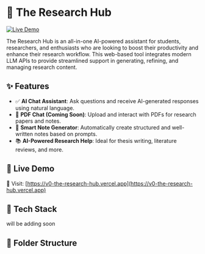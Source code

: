 # 🧠 The Research Hub

[![Live Demo](https://img.shields.io/badge/Live%20Demo-Click%20Here-blue?style=for-the-badge)](https://v0-the-research-hub.vercel.app)

The Research Hub is an all-in-one AI-powered assistant for students, researchers, and enthusiasts who are looking to boost their productivity and enhance their research workflow. This web-based tool integrates modern LLM APIs to provide streamlined support in generating, refining, and managing research content.

## ✨ Features

- ✅ **AI Chat Assistant**: Ask questions and receive AI-generated responses using natural language.
- 🧾 **PDF Chat (Coming Soon)**: Upload and interact with PDFs for research papers and notes.
- 📄 **Smart Note Generator**: Automatically create structured and well-written notes based on prompts.
- 📚 **AI-Powered Research Help**: Ideal for thesis writing, literature reviews, and more.

## 🚀 Live Demo

🔗 Visit: [https://v0-the-research-hub.vercel.app](https://v0-the-research-hub.vercel.app)

## 📁 Tech Stack
will be adding soon
## 🧩 Folder Structure


